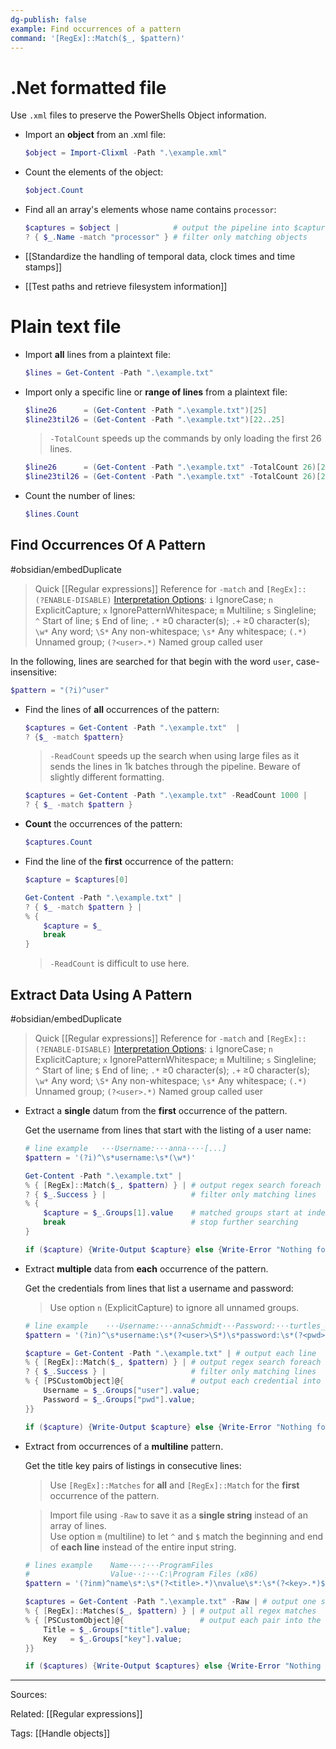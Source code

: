 ```yaml
---
dg-publish: false
example: Find occurrences of a pattern
command: '[RegEx]::Match($_, $pattern)'
---
```


# .Net formatted file

Use `.xml` files to preserve the PowerShells Object information.

- Import an **object** from an .xml file:

    ```powershell
    $object = Import-Clixml -Path ".\example.xml"
    ```

- Count the elements of the object:

    ```powershell
    $object.Count
    ```

- Find all an array's elements whose name contains `processor`:

    ```powershell
    $captures = $object |            # output the pipeline into $captures
    ? { $_.Name -match "processor" } # filter only matching objects
    ```

- [[Standardize the handling of temporal data, clock times and time stamps]]
- [[Test paths and retrieve filesystem information]]

# Plain text file

- Import **all** lines from a plaintext file:

    ```powershell
    $lines = Get-Content -Path ".\example.txt"
    ```

- Import only a specific line or **range of lines** from a plaintext file: 

    ```powershell
    $line26      = (Get-Content -Path ".\example.txt")[25]
    $line23til26 = (Get-Content -Path ".\example.txt")[22..25]
    ```

    > `-TotalCount` speeds up the commands by only loading the first 26 lines.

    ```powershell
    $line26      = (Get-Content -Path ".\example.txt" -TotalCount 26)[25]
    $line23til26 = (Get-Content -Path ".\example.txt" -TotalCount 26)[22..25]
    ```

- Count the number of lines:

    ```powershell
    $lines.Count
    ```

## Find Occurrences Of A Pattern

#obsidian/embedDuplicate
> Quick [[Regular expressions]] Reference for `-match` and `[RegEx]::`  
> `(?ENABLE-DISABLE)` [Interpretation Options](../Regular%20expressions.md#engine-interpretation-options):  `i` IgnoreCase;  `n` ExplicitCapture;  `x` IgnorePatternWhitespace;  `m` Multiline;  `s` Singleline;  
> `^` Start of line;  `$` End of line;  `.*` ≥0 character(s);  `.+` ≥0 character(s);  `\w*` Any word;  `\S*` Any non-whitespace;
> `\s*` Any whitespace;  `(.*)` Unnamed group;     `(?<user>.*)` Named group called user

In the following, lines are searched for that begin with the word `user`, case-insensitive:
```powershell
$pattern = "(?i)^user"
```

- Find the lines of **all** occurrences of the pattern:
    ```powershell
    $captures = Get-Content -Path ".\example.txt"  |
    ? {$_ -match $pattern}
    ```
    > `-ReadCount` speeds up the search when using large files as it sends the lines in 1k batches through the pipeline. Beware of slightly different formatting.
    ```powershell
    $captures = Get-Content -Path ".\example.txt" -ReadCount 1000 | 
    ? { $_ -match $pattern }
    ```


- **Count** the occurrences of the pattern:

    ```powershell
    $captures.Count
    ```

- Find the line of the **first** occurrence of the pattern:

    ```powershell
    $capture = $captures[0]
    ```

    ```powershell
    Get-Content -Path ".\example.txt" | 
    ? { $_ -match $pattern } | 
    % {
        $capture = $_
        break
    }
    ```

    > `-ReadCount` is difficult to use here.

## Extract Data Using A Pattern

#obsidian/embedDuplicate 
> Quick [[Regular expressions]] Reference for `-match` and `[RegEx]::`  
> `(?ENABLE-DISABLE)` [Interpretation Options](../Regular%20expressions.md#engine-interpretation-options):  `i` IgnoreCase;  `n` ExplicitCapture;  `x` IgnorePatternWhitespace;  `m` Multiline;  `s` Singleline;  
> `^` Start of line;  `$` End of line;  `.*` ≥0 character(s);  `.+` ≥0 character(s);  `\w*` Any word;  `\S*` Any non-whitespace;
> `\s*` Any whitespace;  `(.*)` Unnamed group;     `(?<user>.*)` Named group called user

- Extract a **single** datum from the **first** occurrence of the pattern.

    Get the username from lines that start with the listing of a user name:

    ```powershell
    # line example   ···Username:···anna····[...] 
    $pattern = '(?i)^\s*username:\s*(\w*)'

    Get-Content -Path ".\example.txt" | 
    % { [RegEx]::Match($_, $pattern) } | # output regex search foreach line
    ? { $_.Success } |                   # filter only matching lines
    % {
        $capture = $_.Groups[1].value    # matched groups start at index 1
        break                            # stop further searching
    }

    if ($capture) {Write-Output $capture} else {Write-Error "Nothing found!"}
    ```

- Extract **multiple** data from **each** occurrence of the pattern.

    Get the credentials from lines that list a username and password:

    > Use option `n` (ExplicitCapture) to ignore all unnamed groups.

    ```powershell
    # line example    ···Username:···annaSchmidt···Password:···turtles_48··· 
    $pattern = '(?in)^\s*username:\s*(?<user>\S*)\s*password:\s*(?<pwd>\S*)\s*$'
    
    $capture = Get-Content -Path ".\example.txt" | # output each line
    % { [RegEx]::Match($_, $pattern) } | # output regex search foreach line
    ? { $_.Success } |                   # filter only matching lines
    % { [PSCustomObject]@{               # output each credential into the array
        Username = $_.Groups["user"].value;
        Password = $_.Groups["pwd"].value;
    }}

    if ($capture) {Write-Output $capture} else {Write-Error "Nothing found!"}
    ```

- Extract from occurrences of a **multiline** pattern.

    Get the title key pairs of listings in consecutive lines:

    > Use `[RegEx]::Matches` for **all** and `[RegEx]::Match` for the **first** occurrence of the pattern.

    > Import file using `-Raw` to save it as a **single string** instead of an array of lines.  
    > Use option `m` (multiline) to let `^` and `$` match the beginning and end of **each line** instead of the entire input string. 

    ```powershell
    # lines example    Name···:···ProgramFiles 
    #                  Value··:···C:\Program Files (x86)
    $pattern = '(?inm)^name\s*:\s*(?<title>.*)\nvalue\s*:\s*(?<key>.*)$'

    $captures = Get-Content -Path ".\example.txt" -Raw | # output one string 
    % { [RegEx]::Matches($_, $pattern) } | # output all regex matches
    % { [PSCustomObject]@{                 # output each pair into the array
        Title = $_.Groups["title"].value;
        Key   = $_.Groups["key"].value;
    }}

    if ($captures) {Write-Output $captures} else {Write-Error "Nothing found!"}
    ```


---


Sources:

Related:
[[Regular expressions]]

Tags:
[[Handle objects]]